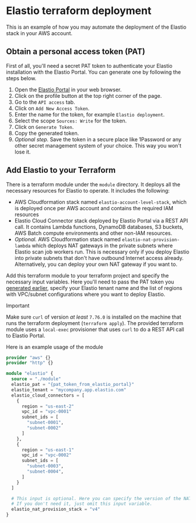 # Elastio terraform deployment

This is an example of how you may automate the deployment of the Elastio stack in your AWS account.

## Obtain a personal access token (PAT)

First of all, you'll need a secret PAT token to authenticate your Elastio installation with the Elastio Portal. You can generate one by following the steps below.

1. Open the [Elastio Portal](https://login.elastio.com/) in your web browser.
2. Click on the profile button at the top right corner of the page.
3. Go to the `API access` tab.
4. Click on `Add New Access Token`.
5. Enter the name for the token, for example `Elastio deployment`.
6. Select the scope `Sources: Write` for the token.
7. Click on `Generate Token`.
8. Copy the generated token.
9. *Optional step.* Save the token in a secure place like 1Password or any other secret management system of your choice. This way you won't lose it.

## Add Elastio to your Terraform

There is a terraform module under the `module` directory. It deploys all the necessary resources for Elastio to operate. It includes the following:

- AWS Cloudformation stack named `elastio-account-level-stack`, which is deployed once per AWS account and contains the required IAM resources
- Elastio Cloud Connector stack deployed by Elastio Portal via a REST API call. It contains Lambda functions, DynamoDB databases, S3 buckets, AWS Batch compute environments and other non-IAM resources.
- *Optional.* AWS Cloudformation stack named `elastio-nat-provision-lambda` which deploys NAT gateways in the private subnets where Elastio scan job workers run. This is necessary only if you deploy Elastio into private subnets that don't have outbound Internet access already. Alternatively, you can deploy your own NAT gateway if you want to.

Add this terraform module to your terraform project and specify the necessary input variables. Here you'll need to pass the PAT token you [generated earlier](#obtain-a-personal-access-token-pat), specify your Elastio tenant name and the list of regions with VPC/subnet configurations where you want to deploy Elastio.

> [!IMPORTANT]
> Make sure `curl` of version *at least* `7.76.0` is installed on the machine that runs the terraform deployment (`terraform apply`). The provided terraform module uses a `local-exec` provisioner that uses `curl` to do a REST API call to Elastio Portal.


Here is an example usage of the module

```tf
provider "aws" {}
provider "http" {}

module "elastio" {
  source = "./module"
  elastio_pat = "{pat_token_from_elastio_portal}"
  elastio_tenant = "mycompany.app.elastio.com"
  elastio_cloud_connectors = [
    {
      region = "us-east-2"
      vpc_id = "vpc-0001"
      subnet_ids = [
        "subnet-0001",
        "subnet-0002"
      ]
    },
    {
      region = "us-east-1"
      vpc_id = "vpc-0002"
      subnet_ids = [
        "subnet-0003",
        "subnet-0004",
      ]
    }
  ]

  # This input is optional. Here you can specify the version of the NAT provisioning stack.
  # If you don't need it, just omit this input variable.
  elastio_nat_provision_stack = "v4"
}
```
